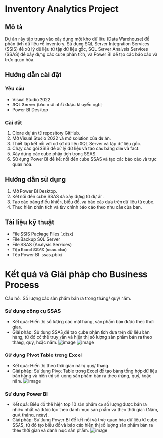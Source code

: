 # Inventory Analytics Project

## Mô tả
Dự án này tập trung vào xây dựng một kho dữ liệu (Data Warehouse) để phân tích dữ liệu về inventory. Sử dụng SQL Server Integration Services (SSIS) để xử lý dữ liệu từ tập dữ liệu gốc, SQL Server Analysis Services (SSAS) để xây dựng các cube phân tích, và Power BI để tạo các báo cáo và trực quan hóa.

## Hướng dẫn cài đặt
### Yêu cầu
- Visual Studio 2022
- SQL Server (bản mới nhất được khuyến nghị)
- Power BI Desktop

### Cài đặt
1. Clone dự án từ repository GitHub.
2. Mở Visual Studio 2022 và mở solution của dự án.
3. Thiết lập kết nối với cơ sở dữ liệu SQL Server và tập dữ liệu gốc.
4. Chạy các gói SSIS để xử lý dữ liệu và tạo các bảng dim và fact.
5. Xây dựng các cube phân tích trong SSAS.
6. Sử dụng Power BI để kết nối đến cube SSAS và tạo các báo cáo và trực quan hóa.

## Hướng dẫn sử dụng
1. Mở Power BI Desktop.
2. Kết nối đến cube SSAS đã xây dựng từ dự án.
3. Tạo các bảng điều khiển, biểu đồ, và báo cáo dựa trên dữ liệu từ cube.
4. Thực hiện phân tích và tùy chỉnh báo cáo theo nhu cầu của bạn.

## Tài liệu kỹ thuật
- File SSIS Package Files (.dtsx)
- File Backup SQL Server
- File SSAS (Analysis Services)
- Tệp Excel SSAS (ssas.xlsx)
- Tệp Power BI (ssas.pbix)
# Kết quả và Giải pháp cho Business Process

Câu hỏi: Số lượng các sản phẩm bán ra trong tháng/ quý/ năm.

### Sử dụng công cụ SSAS
- Kết quả: Hiển thị số lượng các mặt hàng, sản phẩm bán được theo thời gian.
- Giải pháp: Sử dụng SSAS để tạo cube phân tích dựa trên dữ liệu bán hàng, từ đó có thể truy vấn và hiển thị số lượng sản phẩm bán ra theo tháng, quý, hoặc năm.
![image](https://github.com/Thanhhien1005/InventoryProject/assets/170362430/042c4d3b-9b66-4bd7-b460-68734c228394)
![image](https://github.com/Thanhhien1005/InventoryProject/assets/170362430/95baac72-5471-4f1b-8884-cd1c298bafd7)


### Sử dụng Pivot Table trong Excel
- Kết quả: Hiển thị theo thời gian năm/ quý/ tháng.
- Giải pháp: Sử dụng Pivot Table trong Excel để tạo bảng tổng hợp dữ liệu bán hàng và hiển thị số lượng sản phẩm bán ra theo tháng, quý, hoặc năm.
![image](https://github.com/Thanhhien1005/InventoryProject/assets/170362430/b6a19390-595e-4746-a92e-01a10bf3145b)

### Sử dụng Power BI
- Kết quả: Biểu đồ thể hiện top 10 sản phẩm có số lượng được bán ra nhiều nhất và được lọc theo danh mục sản phẩm và theo thời gian (Năm, quý, tháng, ngày).
- Giải pháp: Sử dụng Power BI để kết nối và trực quan hóa dữ liệu từ cube SSAS, từ đó tạo biểu đồ và báo cáo hiển thị số lượng sản phẩm bán ra theo thời gian và danh mục sản phẩm.
![image](https://github.com/Thanhhien1005/InventoryProject/assets/170362430/77b5a31e-2d0e-4217-82c8-1c66de45a2d4)



